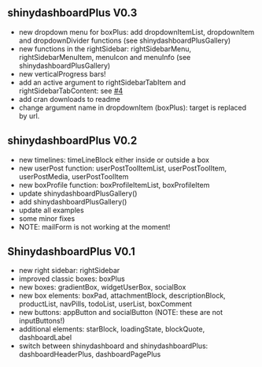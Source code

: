 ## shinydashboardPlus V0.3
- new dropdown menu for boxPlus: add dropdownItemList, dropdownItem and dropdownDivider functions (see shinydashboardPlusGallery)
- new functions in the rightSidebar: rightSidebarMenu, rightSidebarMenuItem, menuIcon
and menuInfo (see shinydashboardPlusGallery)
- new verticalProgress bars!
- add an active argument to rightSidebarTabItem and rightSidebarTabContent: see [#4](https://github.com/DivadNojnarg/shinydashboardPlus/issues/4)
- add cran downloads to readme
- change argument name in dropdownItem (boxPlus): target is replaced by url.


## shinydashboardPlus V0.2
- new timelines: timeLineBlock either inside or outside a box
- new userPost function: userPostToolItemList, userPostToolItem, userPostMedia, 
userPostToolItem 
- new boxProfile function: boxProfileItemList, boxProfileItem
- update shinydashboardPlusGallery()
- add shinydashboardPlusGallery()
- update all examples 
- some minor fixes
- NOTE: mailForm is not working at the moment!


## ShinydashboardPlus V0.1
- new right sidebar: rightSidebar
- improved classic boxes: boxPlus
- new boxes: gradientBox, widgetUserBox, socialBox
- new box elements: boxPad, attachmentBlock, descriptionBlock, productList,
navPills, todoList, userList, boxComment
- new buttons: appButton and socialButton (NOTE: these are not inputButtons!)
- additional elements: starBlock, loadingState, blockQuote, dashboardLabel
- switch between shinydashboard and shinydashboardPlus: dashboardHeaderPlus,
dashboardPagePlus